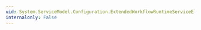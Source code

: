 ```yaml
---
uid: System.ServiceModel.Configuration.ExtendedWorkflowRuntimeServiceElementCollection.#ctor
internalonly: False
---
```

